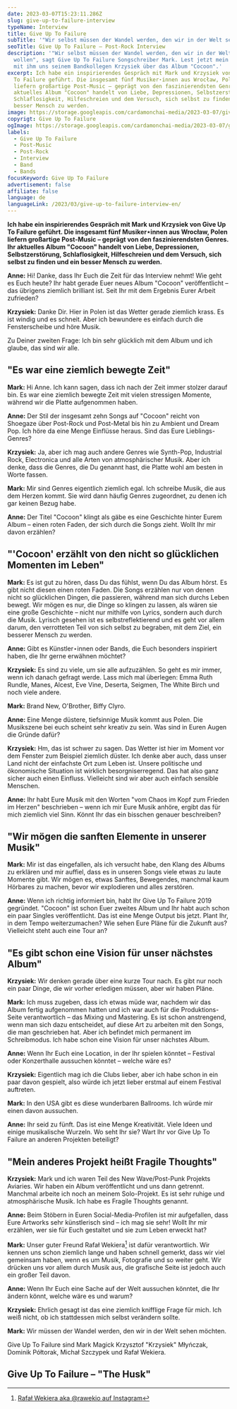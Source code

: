 ```yaml
---
date: 2023-03-07T15:23:11.286Z
slug: give-up-to-failure-interview
typeName: Interview
title: Give Up To Failure
subTitle: '"Wir selbst müssen der Wandel werden, den wir in der Welt sehen wollen"'
seoTitle: Give Up To Failure – Post-Rock Interview
description: '"Wir selbst müssen der Wandel werden, den wir in der Welt sehen
  wollen", sagt Give Up To Failure Songschreiber Mark. Lest jetzt mein Interview
  mit ihm uns seinem Bandkollegen Krzysiek über das Album "Cocoon".'
excerpt: Ich habe ein inspirierendes Gespräch mit Mark und Krzysiek von Give Up
  To Failure geführt. Die insgesamt fünf Musiker⋆innen aus Wrocław, Polen
  liefern großartige Post-Music – geprägt von den faszinierendsten Genres. Ihr
  aktuelles Album "Cocoon" handelt von Liebe, Depressionen, Selbstzerstörung,
  Schlaflosigkeit, Hilfeschreien und dem Versuch, sich selbst zu finden und ein
  besser Mensch zu werden.
image: https://storage.googleapis.com/cardamonchai-media/2023-03-07/give-up-to-failure-jpg-imagine-080808_0f1818_1024_768/640.webp
copyrigt: Give Up To Failure
ogImage: https://storage.googleapis.com/cardamonchai-media/2023-03-07/give-up-to-failure-og-jpg-imagine-080808_10313b_1200_628/640.webp
labels:
  - Give Up To Failure
  - Post-Music
  - Post-Rock
  - Interview
  - Band
  - Bands
focusKeyword: Give Up To Failure
advertisement: false
affiliate: false
language: de
languageLink: /2023/03/give-up-to-failure-interview-en/
---
```

**Ich habe ein inspirierendes Gespräch mit Mark und Krzysiek von Give Up To Failure geführt. Die insgesamt fünf Musiker⋆innen aus Wrocław, Polen liefern großartige Post-Music – geprägt von den faszinierendsten Genres. Ihr aktuelles Album "Cocoon" handelt von Liebe, Depressionen, Selbstzerstörung, Schlaflosigkeit, Hilfeschreien und dem Versuch, sich selbst zu finden und ein besser Mensch zu werden.**

**Anne:** Hi! Danke, dass Ihr Euch die Zeit für das Interview nehmt! Wie geht es Euch heute? Ihr habt gerade Euer neues Album "Cocoon" veröffentlicht – das übrigens ziemlich brilliant ist. Seit Ihr mit dem Ergebnis Eurer Arbeit zufrieden?

**Krzysiek:** Danke Dir. Hier in Polen ist das Wetter gerade ziemlich krass. Es ist windig und es schneit. Aber ich bewundere es einfach durch die Fensterscheibe und höre Musik.

Zu Deiner zweiten Frage: Ich bin sehr glücklich mit dem Album und ich glaube, das sind wir alle.

## "Es war eine ziemlich bewegte Zeit"

**Mark:** Hi Anne. Ich kann sagen, dass ich nach der Zeit immer stolzer darauf bin. Es war eine ziemlich bewegte Zeit mit vielen stressigen Momente, während wir die Platte aufgenommen haben.

**Anne:** Der Stil der insgesamt zehn Songs auf "Cocoon" reicht von Shoegaze über Post-Rock und Post-Metal bis hin zu Ambient und Dream Pop. Ich höre da eine Menge Einflüsse heraus. Sind das Eure Lieblings-Genres?

**Krzysiek:** Ja, aber ich mag auch andere Genres wie Synth-Pop, Industrial Rock, Electronica und alle Arten von atmosphärischer Musik. Aber ich denke, dass die Genres, die Du genannt hast, die Platte wohl am besten in Worte fassen.

**Mark:** Mir sind Genres eigentlich ziemlich egal. Ich schreibe Musik, die aus dem Herzen kommt. Sie wird dann häufig Genres zugeordnet, zu denen ich gar keinen Bezug habe.

**Anne:** Der Titel "Cocoon" klingt als gäbe es eine Geschichte hinter Eurem Album – einen roten Faden, der sich durch die Songs zieht. Wollt Ihr mir davon erzählen?

## "'Cocoon' erzählt von den nicht so glücklichen Momenten im Leben"

**Mark:** Es ist gut zu hören, dass Du das fühlst, wenn Du das Album hörst. Es gibt nicht diesen einen roten Faden. Die Songs erzählen nur von denen nicht so glücklichen Dingen, die passieren, während man sich durchs Leben bewegt. Wir mögen es nur, die Dinge so klingen zu lassen, als wären sie eine große Geschichte – nicht nur mithilfe von Lyrics, sondern auch durch die Musik. Lyrisch gesehen ist es selbstreflektierend und es geht vor allem darum, den verrotteten Teil von sich selbst zu begraben, mit dem Ziel, ein besserer Mensch zu werden.

**Anne:** Gibt es Künstler⋆innen oder Bands, die Euch besonders inspiriert haben, die Ihr gerne erwähnen möchtet?

**Krzysiek:** Es sind zu viele, um sie alle aufzuzählen. So geht es mir immer, wenn ich danach gefragt werde. Lass mich mal überlegen: Emma Ruth Rundle, Manes, Alcest, Eve Vine, Deserta, Seigmen, The White Birch und noch viele andere.

**Mark:** Brand New, O'Brother, Biffy Clyro.

**Anne:** Eine Menge düstere, tiefsinnige Musik kommt aus Polen. Die Musikszene bei euch scheint sehr kreativ zu sein. Was sind in Euren Augen die Gründe dafür?

**Krzysiek:** Hm, das ist schwer zu sagen. Das Wetter ist hier im Moment vor dem Fenster zum Beispiel ziemlich düster. Ich denke aber auch, dass unser Land nicht der einfachste Ort zum Leben ist. Unsere politische und ökonomische Situation ist wirklich besorgniserregend. Das hat also ganz sicher auch einen Einfluss. Vielleicht sind wir aber auch einfach sensible Menschen.

**Anne:** Ihr habt Eure Musik mit den Worten "vom Chaos im Kopf zum Frieden im Herzen" beschrieben – wenn ich mir Eure Musik anhöre, ergibt das für mich ziemlich viel Sinn. Könnt Ihr das ein bisschen genauer beschreiben?

## "Wir mögen die sanften Elemente in unserer Musik"

**Mark:** Mir ist das eingefallen, als ich versucht habe, den Klang des Albums zu erklären und mir auffiel, dass es in unseren Songs viele etwas zu laute Momente gibt. Wir mögen es, etwas Sanftes, Bewegendes, manchmal kaum Hörbares zu machen, bevor wir explodieren und alles zerstören.

**Anne:** Wenn ich richtig informiert bin, habt Ihr Give Up To Failure 2019 gegründet. "Cocoon" ist schon Euer zweites Album und Ihr habt auch schon ein paar Singles veröffentlicht. Das ist eine Menge Output bis jetzt. Plant Ihr, in dem Tempo weiterzumachen? Wie sehen Eure Pläne für die Zukunft aus? Vielleicht steht auch eine Tour an?

## "Es gibt schon eine Vision für unser nächstes Album"

**Krzysiek:** Wir denken gerade über eine kurze Tour nach. Es gibt nur noch ein paar Dinge, die wir vorher erledigen müssen, aber wir haben Pläne.

**Mark:** Ich muss zugeben, dass ich etwas müde war, nachdem wir das Album fertig aufgenommen hatten und ich war auch für die Produktions-Seite verantwortlich – das Mixing und Mastering. Es ist schon anstrengend, wenn man sich dazu entscheidet, auf diese Art zu arbeiten mit den Songs, die man geschrieben hat. Aber ich befindet mich permanent im Schreibmodus. Ich habe schon eine Vision für unser nächstes Album.

**Anne:** Wenn Ihr Euch eine Location, in der Ihr spielen könntet – Festival oder Konzerthalle aussuchen könntet – welche wäre es?

**Krzysiek:** Eigentlich mag ich die Clubs lieber, aber ich habe schon in ein paar davon gespielt, also würde ich jetzt lieber erstmal auf einem Festival auftreten.

**Mark:** In den USA gibt es diese wunderbaren Ballrooms. Ich würde mir einen davon aussuchen.

**Anne:** Ihr seid zu fünft. Das ist eine Menge Kreativität. Viele Ideen und einige musikalische Wurzeln. Wo seht Ihr sie? Wart Ihr vor Give Up To Failure an anderen Projekten beteiligt?

## "Mein anderes Projekt heißt Fragile Thoughts"

**Krzysiek:** Mark und ich waren Teil des New Wave/Post-Punk Projekts Aviaries. Wir haben ein Album veröffentlicht und uns dann getrennt. Manchmal arbeite ich noch an meinem Solo-Projekt. Es ist sehr ruhige und atmosphärische Musik. Ich habe es Fragile Thoughts genannt.

**Anne:** Beim Stöbern in Euren Social-Media-Profilen ist mir aufgefallen, dass Eure Artworks sehr künstlerisch sind – ich mag sie sehr! Wollt Ihr mir erzählen, wer sie für Euch gestaltet und sie zum Leben erweckt hat?

**Mark:** Unser guter Freund Rafał Wekiera[^1] ist dafür verantwortlich. Wir kennen uns schon ziemlich lange und haben schnell gemerkt, dass wir viel gemeinsam haben, wenn es um Musik, Fotografie und so weiter geht. Wir drücken uns vor allem durch Musik aus, die grafische Seite ist jedoch auch ein großer Teil davon.

**Anne:** Wenn Ihr Euch eine Sache auf der Welt aussuchen könntet, die Ihr ändern könnt, welche wäre es und warum?

**Krzysiek:** Ehrlich gesagt ist das eine ziemlich knifflige Frage für mich. Ich weiß nicht, ob ich stattdessen mich selbst verändern sollte.

**Mark:** Wir müssen der Wandel werden, den wir in der Welt sehen möchten.

Give Up To Failure sind Mark Magick Krzysztof "Krzysiek" Młyńczak, Dominik Półtorak, Michał Szczypek und Rafał Wekiera.

## Give Up To Failure – "The Husk"

<YouTube id="sh8X-smzy-I" />

[^1]: [Rafał Wekiera aka @rawekio auf Instagram](https://www.instagram.com/rawekio/)

